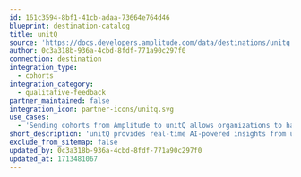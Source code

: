 ```yaml
---
id: 161c3594-8bf1-41cb-adaa-73664e764d46
blueprint: destination-catalog
title: unitQ
source: 'https://docs.developers.amplitude.com/data/destinations/unitq'
author: 0c3a318b-936a-4cbd-8fdf-771a90c297f0
connection: destination
integration_type:
  - cohorts
integration_category:
  - qualitative-feedback
partner_maintained: false
integration_icon: partner-icons/unitq.svg
use_cases:
  - 'Sending cohorts from Amplitude to unitQ allows organizations to harness AI-driven insights from user feedback to enhance product quality and user experience. By syncing cohorts, companies can complement product analytics with qualitative feedback, pinpoint attrition drivers, understand user types, and optimize onboarding.'
short_description: 'unitQ provides real-time AI‑powered insights from user feedback to help companies craft high‑quality products, services, and experiences.'
exclude_from_sitemap: false
updated_by: 0c3a318b-936a-4cbd-8fdf-771a90c297f0
updated_at: 1713481067
---
```

